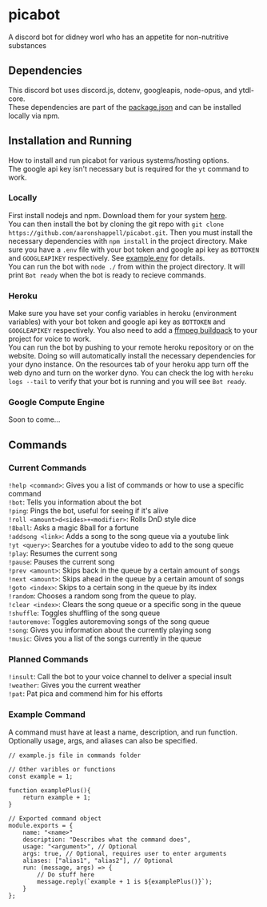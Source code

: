 # picabot
A discord bot for didney worl who has an appetite for non-nutritive substances

## Dependencies
This discord bot uses discord.js, dotenv, googleapis, node-opus, and ytdl-core.  
These dependencies are part of the [package.json](https://github.com/aaronshappell/picabot/blob/master/package.json) and can be installed locally via npm.

## Installation and Running
How to install and run picabot for various systems/hosting options.  
The google api key isn't necessary but is required for the `yt` command to work.
### Locally
First install nodejs and npm. Download them for your system [here](https://nodejs.org/en/download/).  
You can then install the bot by cloning the git repo with `git clone https://github.com/aaronshappell/picabot.git`. Then you must install the necessary dependencies with `npm install` in the project directory. Make sure you have a `.env` file with your bot token and google api key as `BOTTOKEN` and `GOOGLEAPIKEY` respectively. See [example.env](https://github.com/aaronshappell/picabot/blob/master/example.env) for details.  
You can run the bot with `node ./` from within the project directory. It will print `Bot ready` when the bot is ready to recieve commands.
### Heroku
Make sure you have set your config variables in heroku (environment variables) with your bot token and google api key as `BOTTOKEN` and `GOOGLEAPIKEY` respectively. You also need to add a [ffmpeg buildpack](https://github.com/jonathanong/heroku-buildpack-ffmpeg-latest) to your project for voice to work.  
You can run the bot by pushing to your remote heroku repository or on the website. Doing so will automatically install the necessary dependencies for your dyno instance. On the resources tab of your heroku app turn off the web dyno and turn on the worker dyno. You can check the log with `heroku logs --tail` to verify that your bot is running and you will see `Bot ready`.  
### Google Compute Engine
Soon to come...

## Commands
### Current Commands
`!help <command>`: Gives you a list of commands or how to use a specific command  
`!bot`: Tells you information about the bot  
`!ping`: Pings the bot, useful for seeing if it's alive  
`!roll <amount>d<sides>+<modifier>`: Rolls DnD style dice  
`!8ball`: Asks a magic 8ball for a fortune  
`!addsong <link>`: Adds a song to the song queue via a youtube link  
`!yt <query>`: Searches for a youtube video to add to the song queue  
`!play`: Resumes the current song  
`!pause`: Pauses the current song  
`!prev <amount>`: Skips back in the queue by a certain amount of songs  
`!next <amount>`: Skips ahead in the queue by a certain amount of songs  
`!goto <index>`: Skips to a certain song in the queue by its index  
`!random`: Chooses a random song from the queue to play.  
`!clear <index>`: Clears the song queue or a specific song in the queue  
`!shuffle`: Toggles shuffling of the song queue  
`!autoremove`: Toggles autoremoving songs of the song queue  
`!song`: Gives you information about the currently playing song  
`!music`: Gives you a list of the songs currently in the queue  
### Planned Commands
`!insult`: Call the bot to your voice channel to deliver a special insult  
`!weather`: Gives you the current weather  
`!pat`: Pat pica and commend him for his efforts  
### Example Command
A command must have at least a name, description, and run function. Optionally usage, args, and aliases can also be specified.
```
// example.js file in commands folder

// Other varibles or functions
const example = 1;

function examplePlus(){
    return example + 1;
}

// Exported command object
module.exports = {
    name: "<name>"
    description: "Describes what the command does",
    usage: "<argument>", // Optional
    args: true, // Optional, requires user to enter arguments
    aliases: ["alias1", "alias2"], // Optional
    run: (message, args) => {
        // Do stuff here
        message.reply(`example + 1 is ${examplePlus()}`);
    }
};
```